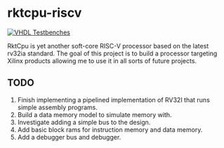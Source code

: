 # rktcpu-riscv

[![VHDL Testbenches](https://github.com/sweeneyal/scrv/actions/workflows/scrv_tests.yml/badge.svg)](https://github.com/sweeneyal/rktcpu-riscv/actions/workflows/scrv_tests.yml)

RktCpu is yet another soft-core RISC-V processor based on the latest rv32ia standard. The goal of this project is to build a processor targeting Xilinx products allowing me to use it in all sorts of future projects. 

## TODO
1. Finish implementing a pipelined implementation of RV32I that runs simple assembly programs.
2. Build a data memory model to simulate memory with.
3. Investigate adding a simple bus to the design.
4. Add basic block rams for instruction memory and data memory.
5. Add a debugger bus and debugger.